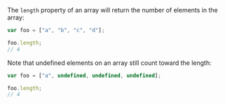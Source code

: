 The `length` property of an array will return the number of elements in the array:
```js
var foo = ["a", "b", "c", "d"];

foo.length;
// 4
```
Note that undefined elements on an array still count toward the length:
```js
var foo = ["a", undefined, undefined, undefined];

foo.length;
// 4
```